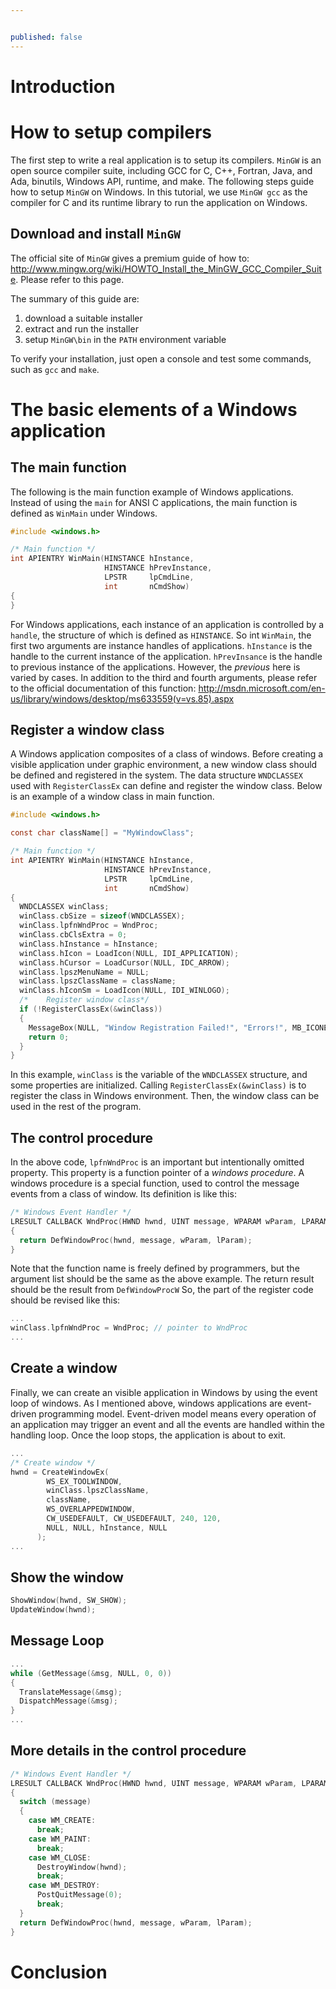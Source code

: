 ```yaml
---


published: false
---
```


# Introduction

# How to setup compilers

The first step to write a real application is to setup its compilers. `MinGW` is an open source compiler suite, including GCC for C, C++, Fortran, Java, and Ada, binutils, Windows API, runtime, and make. The following steps guide how to setup `MinGW` on Windows. In this tutorial, we use `MinGW gcc` as the compiler for C and its runtime library to run the application on Windows.

## Download and install `MinGW`

The official site of `MinGW` gives a premium guide of how to: http://www.mingw.org/wiki/HOWTO_Install_the_MinGW_GCC_Compiler_Suite. Please refer to this page.

The summary of this guide are:
1. download a suitable installer
2. extract and run the installer
3. setup `MinGW\bin` in the `PATH` environment variable

To verify your installation, just open a console and test some commands, such as `gcc` and `make`.

# The basic elements of a Windows application

## The main function

The following is the main function example of Windows applications. Instead of using the `main` for ANSI C applications, the main function is defined as `WinMain` under Windows.

~~~c
#include <windows.h>

/* Main function */
int APIENTRY WinMain(HINSTANCE hInstance,
                     HINSTANCE hPrevInstance,
                     LPSTR     lpCmdLine,
                     int       nCmdShow)
{
}
~~~

For Windows applications, each instance of an application is controlled by a `handle`, the structure of which is defined as `HINSTANCE`. So int `WinMain`, the first two arguments are instance handles of applications. `hInstance` is the handle to the current instance of the application. `hPrevInsance` is the handle to previous instance of the applications. However, the *previous* here is varied by cases. In addition to the third and fourth arguments, please refer to the official documentation of this function: http://msdn.microsoft.com/en-us/library/windows/desktop/ms633559(v=vs.85).aspx

## Register a window class

A Windows application composites of a class of windows. Before creating a visible application under graphic environment, a new window class should be defined and registered in the system. The data structure `WNDCLASSEX` used with `RegisterClassEx` can define and register the window class. Below is an example of a window class in main function.

~~~c
#include <windows.h>

const char className[] = "MyWindowClass";

/* Main function */
int APIENTRY WinMain(HINSTANCE hInstance,
                     HINSTANCE hPrevInstance,
                     LPSTR     lpCmdLine,
                     int       nCmdShow)
{
  WNDCLASSEX winClass;
  winClass.cbSize = sizeof(WNDCLASSEX);
  winClass.lpfnWndProc = WndProc;
  winClass.cbClsExtra = 0;
  winClass.hInstance = hInstance;
  winClass.hIcon = LoadIcon(NULL, IDI_APPLICATION);
  winClass.hCursor = LoadCursor(NULL, IDC_ARROW);
  winClass.lpszMenuName = NULL;
  winClass.lpszClassName = className;
  winClass.hIconSm = LoadIcon(NULL, IDI_WINLOGO);
  /*	Register window class*/
  if (!RegisterClassEx(&winClass))
  {
    MessageBox(NULL, "Window Registration Failed!", "Errors!", MB_ICONERROR | MB_OK);
    return 0;
  }
}
~~~

In this example, `winClass` is the variable of the `WNDCLASSEX` structure, and some properties are initialized. Calling `RegisterClassEx(&winClass)` is to register the class in Windows environment. Then, the window class can be used in the rest of the program.

## The control procedure

In the above code, `lpfnWndProc` is an important but intentionally omitted property. This property is a function pointer of a *windows procedure*. A windows procedure is a special function, used to control the message events from a class of window. Its definition is like this:

~~~c
/* Windows Event Handler */
LRESULT CALLBACK WndProc(HWND hwnd, UINT message, WPARAM wParam, LPARAM lParam)
{
  return DefWindowProc(hwnd, message, wParam, lParam);
}
~~~

Note that the function name is freely defined by programmers, but the argument list should be the same as the above example. The return result should be the result from `DefWindowProcW` So, the part of the register code should be revised like this:

~~~c
...
winClass.lpfnWndProc = WndProc; // pointer to WndProc
...
~~~

## Create a window

Finally, we can create an visible application in Windows by using the event loop of windows. As I mentioned above, windows applications are event-driven programming model. Event-driven model means every operation of an application may trigger an event and all the events are handled within the handling loop. Once the loop stops, the application is about to exit.

~~~c
...
/* Create window */
hwnd = CreateWindowEx(
        WS_EX_TOOLWINDOW,
        winClass.lpszClassName,
        className,
        WS_OVERLAPPEDWINDOW,
        CW_USEDEFAULT, CW_USEDEFAULT, 240, 120,
        NULL, NULL, hInstance, NULL
      );
...
~~~

## Show the window

~~~c
ShowWindow(hwnd, SW_SHOW);
UpdateWindow(hwnd);
~~~

## Message Loop

~~~c
...
while (GetMessage(&msg, NULL, 0, 0))
{
  TranslateMessage(&msg);
  DispatchMessage(&msg);
}
...
~~~

## More details in the control procedure

~~~c
/* Windows Event Handler */
LRESULT CALLBACK WndProc(HWND hwnd, UINT message, WPARAM wParam, LPARAM lParam)
{
  switch (message)
  {
    case WM_CREATE:
      break;
    case WM_PAINT:
      break;
    case WM_CLOSE:
      DestroyWindow(hwnd);
      break;
    case WM_DESTROY:
      PostQuitMessage(0);
      break;
  }
  return DefWindowProc(hwnd, message, wParam, lParam);
}
~~~

# Conclusion
